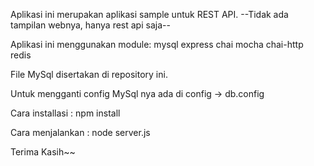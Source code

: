 Aplikasi ini merupakan aplikasi sample untuk REST API. 
--Tidak ada tampilan webnya, hanya rest api saja--

Aplikasi ini menggunakan module:
mysql
express
chai
mocha
chai-http
redis

File MySql disertakan di repository ini.

Untuk mengganti config MySql nya ada di config -> db.config

Cara installasi :
npm install

Cara menjalankan :
node server.js

Terima Kasih~~